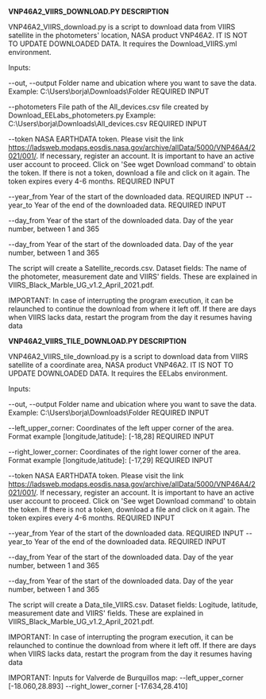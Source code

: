 **VNP46A2_VIIRS_DOWNLOAD.PY DESCRIPTION**

VNP46A2_VIIRS_download.py is a script to download data from VIIRS satellite in the photometers' location, NASA product VNP46A2. IT IS NOT TO UPDATE DOWNLOADED DATA. It requires the Download_VIIRS.yml environment. 

Inputs:

--out, --output Folder name and ubication where you want to save the data. Example: C:\Users\borja\Downloads\Folder REQUIRED INPUT

--photometers File path of the All_devices.csv file created by Download_EELabs_photometers.py Example: C:\Users\borja\Downloads\All_devices.csv  REQUIRED INPUT

--token NASA EARTHDATA token. Please visit the link https://ladsweb.modaps.eosdis.nasa.gov/archive/allData/5000/VNP46A4/2021/001/. 
If necessary, register an account. It is important to have an active user account to proceed. Click on 'See wget Download command' to obtain the token. If there is not a token, download a file and click on it again. 
The token expires every 4-6 months. REQUIRED INPUT

--year_from Year of the start of the downloaded data. REQUIRED INPUT
--year_to Year of the end of the downloaded data. REQUIRED INPUT


--day_from Year of the start of the downloaded data. Day of the year number, between 1 and 365

--day_from Year of the start of the downloaded data. Day of the year number, between 1 and 365


The script will create a Satellite_records.csv. Dataset fields: The name of the photometer, measurement date and VIIRS' fields. These are explained in VIIRS_Black_Marble_UG_v1.2_April_2021.pdf.

IMPORTANT: In case of interrupting the program execution, it can be relaunched to continue the download from where it left off. 
If there are days when VIIRS lacks data, restart the program from the day it resumes having data

**VNP46A2_VIIRS_TILE_DOWNLOAD.PY DESCRIPTION**

VNP46A2_VIIRS_tile_download.py is a script to download data from VIIRS satellite of a coordinate area, NASA product VNP46A2. IT IS NOT TO UPDATE DOWNLOADED DATA. It requires the EELabs environment. 

Inputs:

--out, --output Folder name and ubication where you want to save the data. Example: C:\Users\borja\Downloads\Folder REQUIRED INPUT

--left_upper_corner: Coordinates of the left upper corner of the area. Format example [longitude,latitude]: [-18,28] REQUIRED INPUT

--right_lower_corner: Coordinates of the right lower corner of the area. Format example [longitude,latitude]: [-17,29] REQUIRED INPUT

--token NASA EARTHDATA token. Please visit the link https://ladsweb.modaps.eosdis.nasa.gov/archive/allData/5000/VNP46A4/2021/001/. 
If necessary, register an account. It is important to have an active user account to proceed. Click on 'See wget Download command' to obtain the token. If there is not a token, download a file and click on it again. 
The token expires every 4-6 months. REQUIRED INPUT

--year_from Year of the start of the downloaded data. REQUIRED INPUT
--year_to Year of the end of the downloaded data. REQUIRED INPUT


--day_from Year of the start of the downloaded data. Day of the year number, between 1 and 365

--day_from Year of the start of the downloaded data. Day of the year number, between 1 and 365


The script will create a Data_tile_VIIRS.csv. Dataset fields: Logitude, latitude, measurement date and VIIRS' fields. These are explained in VIIRS_Black_Marble_UG_v1.2_April_2021.pdf.

IMPORTANT: In case of interrupting the program execution, it can be relaunched to continue the download from where it left off. 
If there are days when VIIRS lacks data, restart the program from the day it resumes having data

IMPORTANT: Inputs for Valverde de Burquillos map: --left_upper_corner [-18.060,28.893] --right_lower_corner [-17.634,28.410]
